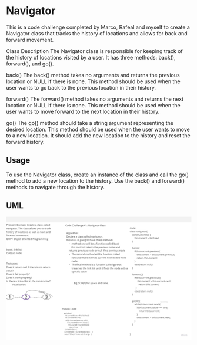 # Navigator


This is a code challenge completed by Marco, Rafeal and myself to create a Navigator class that tracks the history of locations and allows for back and forward movement.

Class Description
The Navigator class is responsible for keeping track of the history of locations visited by a user. It has three methods: back(), forward(), and go().

back()
The back() method takes no arguments and returns the previous location or NULL if there is none. This method should be used when the user wants to go back to the previous location in their history.

forward()
The forward() method takes no arguments and returns the next location or NULL if there is none. This method should be used when the user wants to move forward to the next location in their history.

go()
The go() method should take a string argument representing the desired location. This method should be used when the user wants to move to a new location. It should add the new location to the history and reset the forward history.

## Usage

To use the Navigator class, create an instance of the class and call the go() method to add a new location to the history. Use the back() and forward() methods to navigate through the history.

## UML

![uml](../assets/code%20challenge%2008%20(5).jpg)


